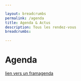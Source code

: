 ```yaml
---

layout: breadcrumbs
permalink: /agenda
title: Agenda & Actus
description: Tous les rendez-vous
breadcrumbs:
  
---
```



# Agenda

[lien vers un framagenda](https://framasoft.fr)
